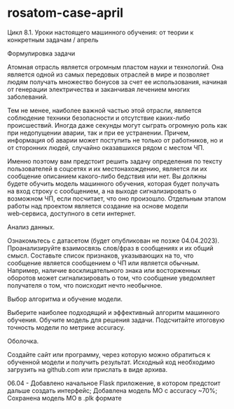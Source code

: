 # rosatom-case-april
Цикл 8.1. Уроки настоящего машинного обучения: от теории к конкретным задачам / апрель

Формулировка задачи

Атомная отрасль является огромным пластом науки и технологий. Она является одной из самых передовых отраслей в мире и позволяет людям получать множество бонусов за счет ее использования, начиная от генерации электричества и заканчивая лечением многих заболеваний.

Тем не менее, наиболее важной частью этой отрасли, является соблюдение техники безопасности и отсутствие каких-либо происшествий. Иногда даже секунды могут сыграть огромную роль как при недопущении аварии, так и при ее устранении. Причем, информация об аварии может поступить не только от работников, но и от сторонних людей, случайно оказавшихся рядом с местом ЧП.

Именно поэтому вам предстоит решить задачу определения по тексту пользователей в соцсетях и их местонахождению, является ли их сообщение описанием какого-либо бедствия или нет. Вы должны будете обучить модель машинного обучения, которая будет получать на вход строку с сообщением, а на выходе сигнализировать о возможном ЧП, если посчитает, что оно произошло. Отдельным этапом работы над проектом является создание на основе модели web‑сервиса, доступного в сети интернет.

Анализ данных.

Ознакомьтесь с датасетом (будет опубликован не позже 04.04.2023).
Проанализируйте взаимосвязь слов/фраз в сообщениях и их общий смысл.
Составьте список признаков, указывающих на то, что сообщение является сообщением о ЧП или является обычным. Например, наличие восклицательного знака или восторженных оборотов может сигнализировать о том, что сообщение уведомляет получателя о том, что поисходит нечто необычное. 

Выбор алгоритма и обучение модели.

Выберите наиболее подходящий и эффективный алгоритм машинного обучения.
Обучите модель для решения задачи.
Подсчитайте итоговую точность модели по метрике accuracy. 

Оболочка.

Создайте сайт или программу, через которую можно обратиться к обученной модели и получить результат. Исходный код необходимо загрузить на github.com или прислать в виде архива.



06.04 - Добавлено начальное Flask приложение, в котором предстоит дальше создать интерфейс; Добавлена модель МО с accuracy ~70%; Сохранена модель МО в .plk формате
